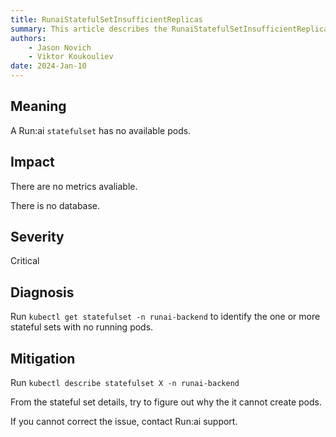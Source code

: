 ```yaml
---
title: RunaiStatefulSetInsufficientReplicas
summary: This article describes the RunaiStatefulSetInsufficientReplicas alert.
authors:
    - Jason Novich
    - Viktor Koukouliev
date: 2024-Jan-10
---
```


## Meaning

A Run:ai `statefulset` has no available pods.

## Impact

There are no metrics avaliable.

There is no database.

## Severity

Critical

## Diagnosis

Run `kubectl get statefulset -n runai-backend` to identify the one or more stateful sets with no running pods.

## Mitigation

Run `kubectl describe statefulset X -n runai-backend` 

From the stateful set details, try to figure out why the it cannot create pods. 

If you cannot correct the issue, contact Run:ai support.

